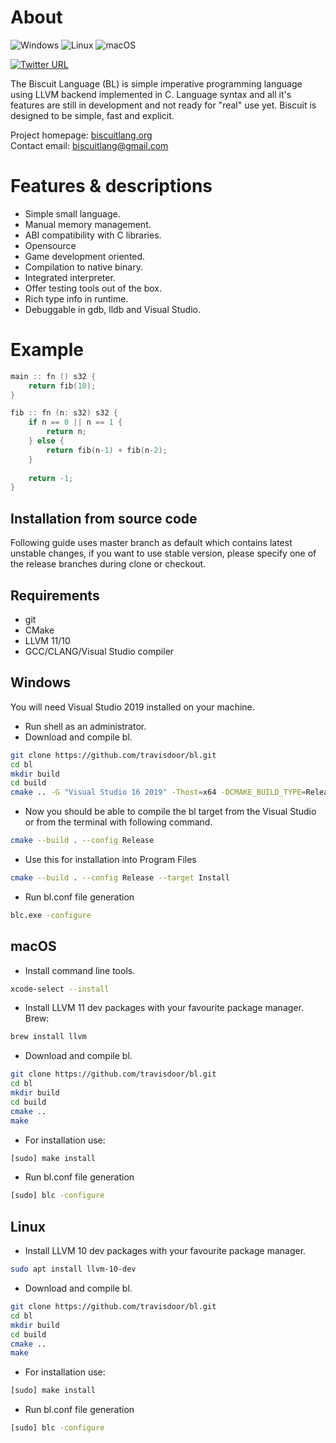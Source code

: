 # About
![Windows](https://github.com/travisdoor/bl/workflows/Windows/badge.svg?branch=master)
![Linux](https://github.com/travisdoor/bl/workflows/Linux/badge.svg?branch=master)
![macOS](https://github.com/travisdoor/bl/workflows/macOS/badge.svg?branch=master)

[![Twitter URL](https://img.shields.io/twitter/url/https/twitter.com/MTravisDoor.svg?style=social&label=Follow%20%40MTravisDoor)](https://twitter.com/MTravisDoor)

The Biscuit Language (BL) is simple imperative programming language using LLVM backend implemented in C. 
Language syntax and all it's features are still in development and not ready for "real" use yet. Biscuit 
is designed to be simple, fast and explicit.

Project homepage: [biscuitlang.org](http://biscuitlang.org)  
Contact email: [biscuitlang@gmail.com](mailto:biscuitlang@gmail.com)

# Features & descriptions

* Simple small language.
* Manual memory management.
* ABI compatibility with C libraries.
* Opensource
* Game development oriented.
* Compilation to native binary.
* Integrated interpreter.
* Offer testing tools out of the box.
* Rich type info in runtime.
* Debuggable in gdb, lldb and Visual Studio.


# Example

```c
main :: fn () s32 {
    return fib(10);
}

fib :: fn (n: s32) s32 {
    if n == 0 || n == 1 {
        return n;
    } else {
        return fib(n-1) + fib(n-2);
    }
    
    return -1;
}
```

## Installation from source code
Following guide uses master branch as default which contains latest unstable changes, if you want to use stable version, 
please specify one of the release branches during clone or checkout.

## Requirements
* git
* CMake
* LLVM 11/10
* GCC/CLANG/Visual Studio compiler

    
## Windows
You will need Visual Studio 2019 installed on your machine. 

* Run shell as an administrator.
* Download and compile bl.

```bash
git clone https://github.com/travisdoor/bl.git
cd bl
mkdir build
cd build
cmake .. -G "Visual Studio 16 2019" -Thost=x64 -DCMAKE_BUILD_TYPE=Release
```

* Now you should be able to compile the bl target from the Visual Studio or from the terminal with following command.

```bash
cmake --build . --config Release
```

* Use this for installation into Program Files

```bash
cmake --build . --config Release --target Install
```

* Run bl.conf file generation

```bash
blc.exe -configure
```

## macOS
* Install command line tools.

```bash
xcode-select --install
```

* Install LLVM 11 dev packages with your favourite package manager. Brew:

```bash
brew install llvm
```

* Download and compile bl.

```bash
git clone https://github.com/travisdoor/bl.git
cd bl
mkdir build
cd build
cmake ..
make
```

* For installation use:

```bash
[sudo] make install
```

* Run bl.conf file generation

```bash
[sudo] blc -configure
```


## Linux
* Install LLVM 10 dev packages with your favourite package manager.

```bash
sudo apt install llvm-10-dev 
```

* Download and compile bl.

```bash
git clone https://github.com/travisdoor/bl.git
cd bl
mkdir build
cd build
cmake ..
make
```

* For installation use:

```bash
[sudo] make install
```

* Run bl.conf file generation

```bash
[sudo] blc -configure
```
